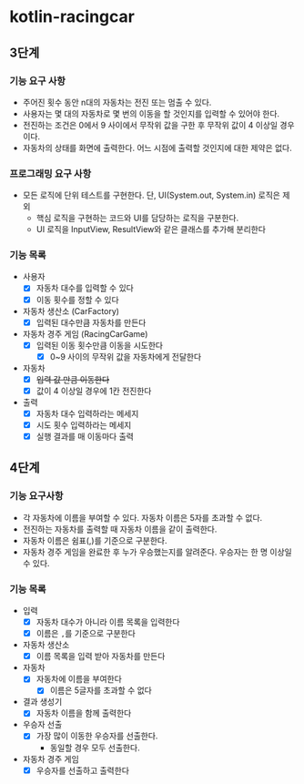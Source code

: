 # kotlin-racingcar
## 3단계 
### 기능 요구 사항 
- 주어진 횟수 동안 n대의 자동차는 전진 또는 멈출 수 있다.
- 사용자는 몇 대의 자동차로 몇 번의 이동을 할 것인지를 입력할 수 있어야 한다.
- 전진하는 조건은 0에서 9 사이에서 무작위 값을 구한 후 무작위 값이 4 이상일 경우이다.
- 자동차의 상태를 화면에 출력한다. 어느 시점에 출력할 것인지에 대한 제약은 없다.

### 프로그래밍 요구 사항 
- 모든 로직에 단위 테스트를 구현한다. 단, UI(System.out, System.in) 로직은 제외
  - 핵심 로직을 구현하는 코드와 UI를 담당하는 로직을 구분한다.
  - UI 로직을 InputView, ResultView와 같은 클래스를 추가해 분리한다

### 기능 목록
- 사용자 
  - [x] 자동차 대수를 입력할 수 있다 
  - [x] 이동 횟수를 정할 수 있다
- 자동차 생산소 (CarFactory)
  - [x] 입력된 대수만큼 자동차를 만든다
- 자동차 경주 게임 (RacingCarGame)
  - [x] 입력된 이동 횟수만큼 이동을 시도한다
    - [x] 0~9 사이의 무작위 값을 자동차에게 전달한다  
- 자동차
  - [x] ~~입력 값 만큼 이동한다~~
  - [x] 값이 4 이상일 경우에 1칸 전진한다 
- 출력
  - [x] 자동차 대수 입력하라는 메세지
  - [x] 시도 횟수 입력하라는 메세지
  - [x] 실행 결과를 매 이동마다 출력

## 4단계
### 기능 요구사항 
- 각 자동차에 이름을 부여할 수 있다. 자동차 이름은 5자를 초과할 수 없다.
- 전진하는 자동차를 출력할 때 자동차 이름을 같이 출력한다.
- 자동차 이름은 쉼표(,)를 기준으로 구분한다.
- 자동차 경주 게임을 완료한 후 누가 우승했는지를 알려준다. 우승자는 한 명 이상일 수 있다.

### 기능 목록 
- 입력 
  - [x] 자동차 대수가 아니라 이름 목록을 입력한다
  - [x] 이름은 `,`를 기준으로 구분한다
- 자동차 생산소 
  - [x] 이름 목록을 입력 받아 자동차를 만든다
- 자동차
  - [x] 자동차에 이름을 부여한다
    - [x] 이름은 5글자를 초과할 수 없다 
- 결과 생성기 
  - [x] 자동차 이름을 함께 출력한다 
- 우승자 선출 
  - [x] 가장 많이 이동한 우승자를 선출한다. 
    - 동일할 경우 모두 선출한다. 
- 자동차 경주 게임 
  - [x] 우승자를 선출하고 출력한다 